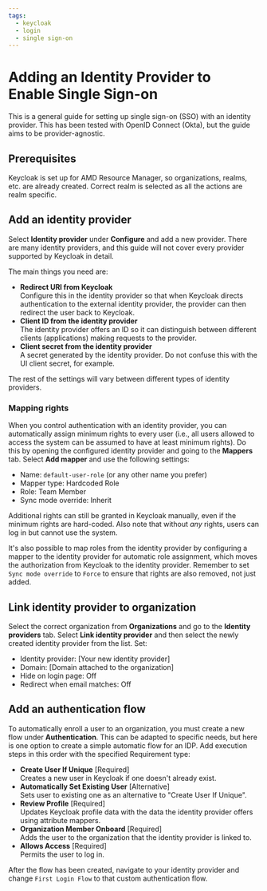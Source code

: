 ```yaml
---
tags:
  - keycloak
  - login
  - single sign-on
---
```

<!--
Copyright © Advanced Micro Devices, Inc., or its affiliates.

SPDX-License-Identifier: MIT
-->

# Adding an Identity Provider to Enable Single Sign-on

This is a general guide for setting up single sign-on (SSO) with an identity provider. This has been tested with OpenID Connect (Okta), but the guide aims to be provider-agnostic.

## Prerequisites

Keycloak is set up for AMD Resource Manager, so organizations, realms, etc. are already created. Correct realm is selected as all the actions are realm specific.

## Add an identity provider

Select **Identity provider** under **Configure** and add a new provider. There are many identity providers, and this guide will not cover every provider supported by Keycloak in detail.

The main things you need are:

- **Redirect URI from Keycloak**<br>
  Configure this in the identity provider so that when Keycloak directs authentication to the external identity provider, the provider can then redirect the user back to Keycloak.
- **Client ID from the identity provider**<br>
  The identity provider offers an ID so it can distinguish between different clients (applications) making requests to the provider.
- **Client secret from the identity provider**<br>
  A secret generated by the identity provider. Do not confuse this with the UI client secret, for example.

The rest of the settings will vary between different types of identity providers.

### Mapping rights

When you control authentication with an identity provider, you can automatically assign minimum rights to every user (i.e., all users allowed to access the system can be assumed to have at least minimum rights). Do this by opening the configured identity provider and going to the **Mappers** tab. Select **Add mapper** and use the following settings:

- Name: `default-user-role` (or any other name you prefer)
- Mapper type: Hardcoded Role
- Role: Team Member
- Sync mode override: Inherit

Additional rights can still be granted in Keycloak manually, even if the minimum rights are hard-coded. Also note that without _any_ rights, users can log in but cannot use the system.

It's also possible to map roles from the identity provider by configuring a mapper to the identity provider for automatic role assignment, which moves the authorization from Keycloak to the identity provider. Remember to set `Sync mode override` to `Force` to ensure that rights are also removed, not just added.

## Link identity provider to organization

Select the correct organization from **Organizations** and go to the **Identity providers** tab. Select **Link identity provider** and then select the newly created identity provider from the list. Set:

- Identity provider: [Your new identity provider]
- Domain: [Domain attached to the organization]
- Hide on login page: Off
- Redirect when email matches: Off

## Add an authentication flow

To automatically enroll a user to an organization, you must create a new flow under **Authentication**. This can be adapted to specific needs, but here is one option to create a simple automatic flow for an IDP. Add execution steps in this order with the specified Requirement type:

- **Create User If Unique** [Required]<br>
  Creates a new user in Keycloak if one doesn't already exist.
- **Automatically Set Existing User** [Alternative]<br>
  Sets user to existing one as an alternative to "Create User If Unique".
- **Review Profile** [Required]<br>
  Updates Keycloak profile data with the data the identity provider offers using attribute mappers.
- **Organization Member Onboard** [Required]<br>
  Adds the user to the organization that the identity provider is linked to.
- **Allows Access** [Required]<br>
  Permits the user to log in.

After the flow has been created, navigate to your identity provider and change `First Login Flow` to that custom authentication flow.
